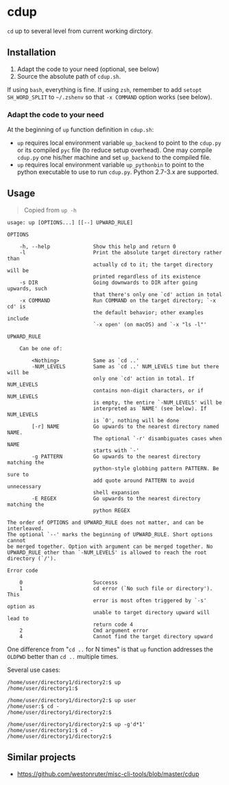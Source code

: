 # cdup

`cd` up to several level from current working dirctory.


## Installation

1. Adapt the code to your need (optional, see below)
2. Source the absolute path of `cdup.sh`.

If using `bash`, everything is fine. If using `zsh`, remember to add `setopt SH_WORD_SPLIT` to `~/.zshenv` so that `-x COMMAND` option works (see below).

### Adapt the code to your need

At the beginning of `up` function definition in `cdup.sh`:

- `up` requires local environment variable `up_backend` to point to the
  `cdup.py` or its compiled `pyc` file (to reduce setup overhead). One may
  compile `cdup.py` one his/her machine and set `up_backend` to the compiled
  file.
- `up` requires local environment variable `up_pythonbin` to point to the
  python executable to use to run `cdup.py`. Python 2.7-3.x are supported.


## Usage

> Copied from `up -h`

```plain
usage: up [OPTIONS...] [[--] UPWARD_RULE]

OPTIONS

    -h, --help              Show this help and return 0
    -l                      Print the absolute target directory rather than
                            actually cd to it; the target directory will be
                            printed regardless of its existence
    -s DIR                  Going downwards to DIR after going upwards, such
                            that there's only one `cd' action in total
    -x COMMAND              Run COMMAND on the target directory; `-x cd' is
                            the default behavior; other examples include
                            `-x open' (on macOS) and `-x "ls -l"'

UPWARD_RULE

    Can be one of:

        <Nothing>           Same as `cd ..'
        -NUM_LEVELS         Same as `cd ..' NUM_LEVELS time but there will be
                            only one `cd' action in total. If NUM_LEVELS
                            contains non-digit characters, or if NUM_LEVELS
                            is empty, the entire `-NUM_LEVELS' will be
                            interpreted as `NAME' (see below). If NUM_LEVELS
                            is `0', nothing will be done
        [-r] NAME           Go upwards to the nearest directory named NAME.
                            The optional `-r' disambiguates cases when NAME
                            starts with `-'
        -g PATTERN          Go upwards to the nearest directory matching the
                            python-style globbing pattern PATTERN. Be sure to
                            add quote around PATTERN to avoid unnecessary
                            shell expansion
        -E REGEX            Go upwards to the nearest directory matching the
                            python REGEX

The order of OPTIONS and UPWARD_RULE does not matter, and can be interleaved.
The optional `--' marks the beginning of UPWARD_RULE. Short options cannot
be merged together. Option with argument can be merged together. No
UPWARD_RULE other than `-NUM_LEVELS' is allowed to reach the root
directory (`/').

Error code

    0                       Successs
    1                       cd error (`No such file or directory'). This
                            error is most often triggered by `-s' option as
                            unable to target directory upward will lead to
                            return code 4
    2                       Cmd argument error
    4                       Cannot find the target directory upward
```

One difference from "`cd ..` for N times" is that `up` function addresses the `OLDPWD` better than `cd ..` multiple times.

Several use cases:

	/home/user/directory1/directory2:$ up
	/home/user/directory1:$ 

	/home/user/directory1/directory2:$ up user
	/home/user:$ cd -
	/home/user/directory1/directory2:$ 

	/home/user/directory1/directory2:$ up -g'd*1'
	/home/user/directory1:$ cd -
	/home/user/directory1/directory2:$ 


## Similar projects

- https://github.com/westonruter/misc-cli-tools/blob/master/cdup
